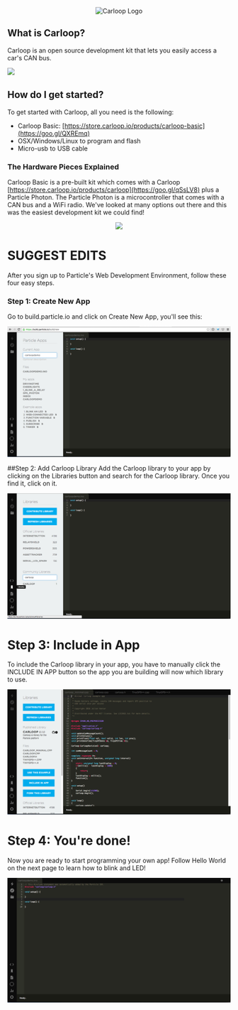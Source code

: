 <p align="center">
  <img src="https://github.com/carloop/hardware/blob/master/images/carloop%20with%20text.png?raw=true" alt="Carloop Logo"/>
</p>

## What is Carloop?
Carloop is an open source development kit that lets you easily access a car's CAN bus.

<img src="https://raw.githubusercontent.com/carloop/hardware/master/images/Photo2_750.png" width="355"/>

## How do I get started?
To get started with Carloop, all you need is the following:
- Carloop Basic: [https://store.carloop.io/products/carloop-basic](https://goo.gl/QXREmq)
- OSX/Windows/Linux to program and flash
- Micro-usb to USB cable

### The Hardware Pieces Explained
Carloop Basic is a pre-built kit which comes with a Carloop [https://store.carloop.io/products/carloop](https://goo.gl/qSsLV8) plus a Particle Photon.  The Particle Photon is a microcontroller that comes with a CAN bus and a WiFi radio.  We've looked at many options out there and this was the easiest development kit we could find!

<p align="center">
  <img src="https://raw.githubusercontent.com/carloop/hardware/master/images/Carloop%20Basic_Transparent_BG.png" width="355"/>
</p>


# SUGGEST EDITS
After you sign up to Particle's Web Development Environment, follow these four easy steps.

### Step 1: Create New App
Go to build.particle.io and click on Create New App, you'll see this:

<a href="images/create_new_particle_app.png" data-caption="Create a new app" data-fancybox="getting-started">
  <img src="images/create_new_particle_app.png">
</a>


##Step 2: Add Carloop Library
Add the Carloop library to your app by clicking on the Libraries button and search for the Carloop library. Once you find it, click on it.

<a href="images/library_create.png" data-caption="Search for the Carloop library" data-fancybox="getting-started">
  <img src="images/library_create.png">
</a>

# Step 3: Include in App
To include the Carloop library in your app, you have to manually click the INCLUDE IN APP button so the app you are building will now which library to use.

<a href="images/include_library.png" data-caption="Include the Carloop library" data-fancybox="getting-started">
  <img src="images/include_library.png">
</a>

# Step 4: You're done!
Now you are ready to start programming your own app! Follow Hello World on the next page to learn how to blink and LED!

<a href="images/library_included.png" data-caption="Start using the library in your code" data-fancybox="getting-started">
  <img src="images/library_included.png">
</a>

